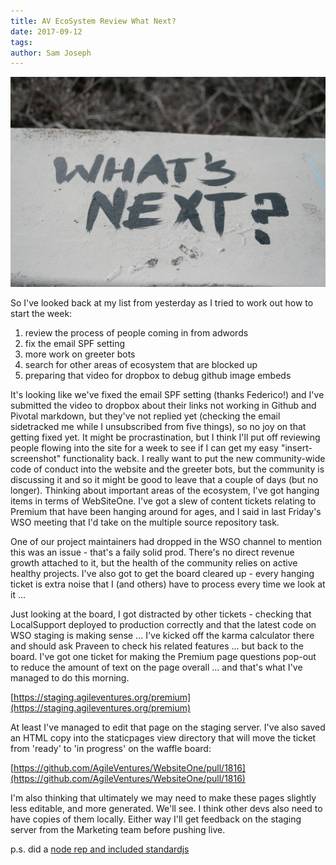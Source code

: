 ```yaml
---
title: AV EcoSystem Review What Next?
date: 2017-09-12
tags: 
author: Sam Joseph
---
```


![whats next](../images/whats_next.jpg)

So I've looked back at my list from yesterday as I tried to work out how to start the week:

1) review the process of people coming in from adwords  
2) fix the email SPF setting  
3) more work on greeter bots  
4) search for other areas of ecosystem that are blocked up  
5) preparing that video for dropbox to debug github image embeds  

It's looking like we've fixed the email SPF setting (thanks Federico!) and I've submitted the video to dropbox about their links not working in Github and Pivotal markdown, but they've not replied yet (checking the email sidetracked me while I unsubscribed from five things), so no joy on that getting fixed yet.  It might be procrastination, but I think I'll put off reviewing people flowing into the site for a week to see if I can get my easy  "insert-screenshot" functionality back.  I really want to put the new community-wide code of conduct into the website and the greeter bots, but the community is discussing it and so it might be good to leave that a couple of days (but no longer).  Thinking about important areas of the ecosystem, I've got hanging items in terms of WebSiteOne.  I've got a slew of content tickets relating to Premium that have been hanging around for ages, and I said in last Friday's WSO meeting that I'd take on the multiple source repository task.

One of our project maintainers had dropped in the WSO channel to mention this was an issue - that's a faily solid prod.  There's no direct revenue growth attached to it, but the health of the community relies on active healthy projects.  I've also got to get the board cleared up - every hanging ticket is extra noise that I (and others) have to process every time we look at it ...

Just looking at the board, I got distracted by other tickets - checking that LocalSupport deployed to production correctly and that the latest code on WSO staging is making sense ... I've kicked off the karma calculator there and should ask Praveen to check his related features  ... but back to the board.   I've got one ticket for making the Premium page questions pop-out to reduce the amount of text on the page overall ... and that's what I've managed to do this morning. 

[https://staging.agileventures.org/premium](https://staging.agileventures.org/premium)

At least I've managed to edit that page on the staging server.  I've also saved an HTML copy into the staticpages view directory that will move the ticket from 'ready' to 'in progress' on the waffle board:

[https://github.com/AgileVentures/WebsiteOne/pull/1816](https://github.com/AgileVentures/WebsiteOne/pull/1816)

I'm also thinking that ultimately we may need to make these pages slightly less editable, and more generated.  We'll see.  I think other devs also need to have copies of them locally.  Either way I'll get feedback on the staging server from the Marketing team before pushing live.

p.s. did a [node rep and included standardjs](https://gist.github.com/tansaku/6450f322f7505880872eb287c0ca36b0) 
